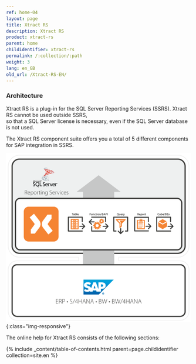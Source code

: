 ```yaml
---
ref: home-04
layout: page
title: Xtract RS
description: Xtract RS
product: xtract-rs
parent: home
childidentifier: xtract-rs
permalink: /:collection/:path
weight: 3
lang: en_GB
old_url: /Xtract-RS-EN/
---
```

### Architecture

Xtract RS is a plug-in for the SQL Server Reporting Services (SSRS). Xtract RS cannot be used outside SSRS, <br>
so that a SQL Server license is necessary, even if the SQL Server database is not used. 

The Xtract RS component suite offers you a total of 5 different components for SAP integration in SSRS.

![XRS-Architecture](/img/content/xrs/Xtract_RS.png){:class="img-responsive"}

The online help for Xtract RS consists of the following sections:

{% include _content/table-of-contents.html parent=page.childidentifier collection=site.en %}
